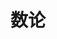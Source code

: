 ---
title: 数论
description: 数学集合
image: cover.jpg

# Badge style
style:
    background: "#2a9d8f"
    color: "#fff"
---